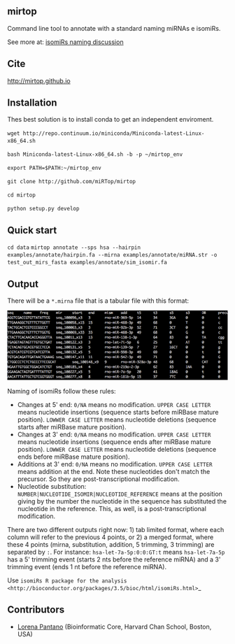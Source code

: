 mirtop
---------

Command line tool to annotate with a standard naming miRNAs e isomiRs.

See more at: [isomiRs naming discussion](https://github.com/miRTop/incubator/blob/master/isomirs/isomir_naming.md)

Cite
---------

http://mirtop.github.io

Installation
------------
Thes best solution is to install conda to get an independent enviroment.

`wget http://repo.continuum.io/miniconda/Miniconda-latest-Linux-x86_64.sh`

`bash Miniconda-latest-Linux-x86_64.sh -b -p ~/mirtop_env`

`export PATH=$PATH:~/mirtop_env`

`git clone http://github.com/miRTop/mirtop`

`cd mirtop`

`python setup.py develop`

Quick start
-----------

`cd data`
`mirtop annotate --sps hsa --hairpin examples/annotate/hairpin.fa --mirna examples/annotate/miRNA.str -o test_out_mirs_fasta examples/annotate/sim_isomir.fa`

Output
------

There will be a `*.mirna` file that is a tabular file with this format:

![](docs/figures/output.png)

Naming of isomiRs follow these rules:

* Changes at 5' end: ``0/NA`` means no modification. ``UPPER CASE LETTER`` means nucleotide insertions (sequence starts before miRBase mature position). ``LOWWER CASE LETTER`` means nucleotide deletions (sequence starts after miRBase mature position).
* Changes at 3' end: ``0/NA`` means no modification. ``UPPER CASE LETTER`` means nucleotide insertions (sequence ends after miRBase mature position). ``LOWWER CASE LETTER`` means nucleotide deletions (sequence ends before miRBase mature position).
* Additions at 3' end: ``0/NA`` means no modification. ``UPPER CASE LETTER`` means addition at the end. Note these nucleotides don't match the precursor. So they are post-transcriptional modification.
* Nucleotide substitution: ``NUMBER|NUCLEOTIDE_ISOMIR|NUCLEOTIDE_REFERENCE`` means at the position giving by the number the nucleotide in the sequence has substituted the nucleotide in the reference. This, as well, is a post-transcriptional modification.

There are two different outputs right now: 1) tab limited format, where each column will refer to the previous 4 points, or 2) a merged format, where these 4 points (mirna, substitution, addition, 5 trimming, 3 trimming) are separated by ``:``. For instance: ``hsa-let-7a-5p:0:0:GT:t`` means ``hsa-let-7a-5p`` has a 5' trimming event (starts 2 nts before the reference miRNA) and a 3' trimming event (ends 1 nt before the reference miRNA).


Use `isomiRs R package for the analysis <http://bioconductor.org/packages/3.5/bioc/html/isomiRs.html>`_

Contributors
------------

* [Lorena Pantano](https://github.com/lpantano) (Bioinformatic Core, Harvard Chan School, Boston, USA)

